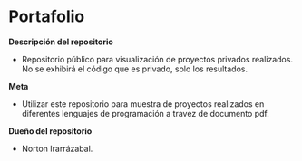 # Portafolio

**Descripción del repositorio**
- Repositorio público para visualización de proyectos privados realizados. No se exhibirá el código que es privado, solo los resultados.

**Meta**
- Utilizar este repositorio para muestra de proyectos realizados en diferentes lenguajes de programación a travez de documento pdf.

**Dueño del repositorio**
- Norton Irarrázabal.
